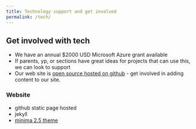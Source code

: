 ```yaml
---
title: Technology support and get involved
permalink: /tech/
---
```


## Get involved with tech

- We have an annual $2000 USD Microsoft Azure grant available
- If parents, yp, or sections have great ideas for projects that can use this, we can look to support
- Our web site is [open source hosted on github](https://github.com/14thcanterbury/14thcanterbury.github.io/tree/main/docs) - get involved in adding content to our site.

### Website
- github static page hosted
- jekyll
- [minima 2.5 theme](https://github.com/jekyll/minima/blob/v2.5.0/README.md)

